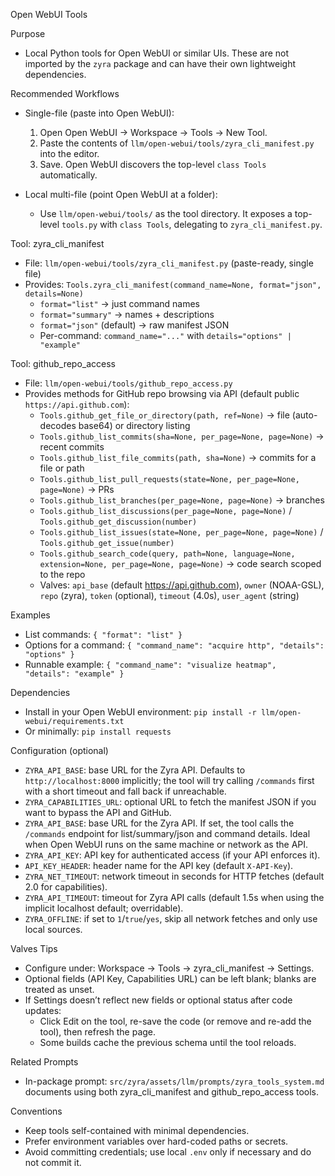 Open WebUI Tools

Purpose
- Local Python tools for Open WebUI or similar UIs. These are not imported by
  the `zyra` package and can have their own lightweight dependencies.

Recommended Workflows
- Single-file (paste into Open WebUI):
  1) Open Open WebUI → Workspace → Tools → New Tool.
  2) Paste the contents of `llm/open-webui/tools/zyra_cli_manifest.py` into the editor.
  3) Save. Open WebUI discovers the top-level `class Tools` automatically.

- Local multi-file (point Open WebUI at a folder):
  - Use `llm/open-webui/tools/` as the tool directory. It exposes a top-level
    `tools.py` with `class Tools`, delegating to `zyra_cli_manifest.py`.

Tool: zyra_cli_manifest
- File: `llm/open-webui/tools/zyra_cli_manifest.py` (paste-ready, single file)
- Provides: `Tools.zyra_cli_manifest(command_name=None, format="json", details=None)`
  - `format="list"` → just command names
  - `format="summary"` → names + descriptions
  - `format="json"` (default) → raw manifest JSON
  - Per-command: `command_name="..."` with `details="options" | "example"`

Tool: github_repo_access
- File: `llm/open-webui/tools/github_repo_access.py`
- Provides methods for GitHub repo browsing via API (default public `https://api.github.com`):
  - `Tools.github_get_file_or_directory(path, ref=None)` → file (auto-decodes base64) or directory listing
  - `Tools.github_list_commits(sha=None, per_page=None, page=None)` → recent commits
  - `Tools.github_list_file_commits(path, sha=None)` → commits for a file or path
  - `Tools.github_list_pull_requests(state=None, per_page=None, page=None)` → PRs
  - `Tools.github_list_branches(per_page=None, page=None)` → branches
  - `Tools.github_list_discussions(per_page=None, page=None)` / `Tools.github_get_discussion(number)`
  - `Tools.github_list_issues(state=None, per_page=None, page=None)` / `Tools.github_get_issue(number)`
  - `Tools.github_search_code(query, path=None, language=None, extension=None, per_page=None, page=None)` → code search scoped to the repo
  - Valves: `api_base` (default https://api.github.com), `owner` (NOAA-GSL), `repo` (zyra), `token` (optional), `timeout` (4.0s), `user_agent` (string)

Examples
- List commands: `{ "format": "list" }`
- Options for a command: `{ "command_name": "acquire http", "details": "options" }`
- Runnable example: `{ "command_name": "visualize heatmap", "details": "example" }`

Dependencies
- Install in your Open WebUI environment: `pip install -r llm/open-webui/requirements.txt`
- Or minimally: `pip install requests`

Configuration (optional)
- `ZYRA_API_BASE`: base URL for the Zyra API. Defaults to `http://localhost:8000` implicitly; the tool will try
  calling `/commands` first with a short timeout and fall back if unreachable.
- `ZYRA_CAPABILITIES_URL`: optional URL to fetch the manifest JSON if you want to bypass the API and GitHub.
- `ZYRA_API_BASE`: base URL for the Zyra API. If set, the tool calls the `/commands` endpoint for list/summary/json
  and command details. Ideal when Open WebUI runs on the same machine or network as the API.
- `ZYRA_API_KEY`: API key for authenticated access (if your API enforces it).
- `API_KEY_HEADER`: header name for the API key (default `X-API-Key`).
- `ZYRA_NET_TIMEOUT`: network timeout in seconds for HTTP fetches (default 2.0 for capabilities).
- `ZYRA_API_TIMEOUT`: timeout for Zyra API calls (default 1.5s when using the implicit localhost default; overridable).
- `ZYRA_OFFLINE`: if set to `1`/`true`/`yes`, skip all network fetches and only use local sources.

Valves Tips
- Configure under: Workspace → Tools → zyra_cli_manifest → Settings.
- Optional fields (API Key, Capabilities URL) can be left blank; blanks are treated as unset.
- If Settings doesn’t reflect new fields or optional status after code updates:
  - Click Edit on the tool, re-save the code (or remove and re-add the tool), then refresh the page.
  - Some builds cache the previous schema until the tool reloads.

Related Prompts
- In-package prompt: `src/zyra/assets/llm/prompts/zyra_tools_system.md` documents using both zyra_cli_manifest and
  github_repo_access tools.

Conventions
- Keep tools self-contained with minimal dependencies.
- Prefer environment variables over hard-coded paths or secrets.
- Avoid committing credentials; use local `.env` only if necessary and do not commit it.
